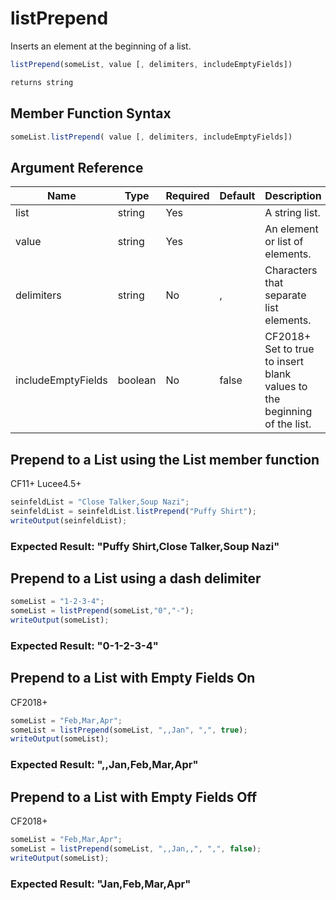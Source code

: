 # listPrepend

Inserts an element at the beginning of a list.

```javascript
listPrepend(someList, value [, delimiters, includeEmptyFields])
```

```javascript
returns string
```

## Member Function Syntax

```javascript
someList.listPrepend( value [, delimiters, includeEmptyFields])
```

## Argument Reference

| Name | Type | Required | Default | Description | Values |
| --- | --- | --- | --- | --- | --- |
| list | string | Yes |  | A string list. |  |
| value | string | Yes |  | An element or list of elements. |  |
| delimiters | string | No | , | Characters that separate list elements. |  |
| includeEmptyFields | boolean | No | false | CF2018+ Set to true to insert blank values to the beginning of the list. | /Users/garethedwards/development/github/cfdocs/docs/functions/listprepend.md|false |

## Prepend to a List using the List member function

CF11+ Lucee4.5+

```javascript
seinfeldList = "Close Talker,Soup Nazi";
seinfeldList = seinfeldList.listPrepend("Puffy Shirt");
writeOutput(seinfeldList);
```

### Expected Result: "Puffy Shirt,Close Talker,Soup Nazi"

## Prepend to a List using a dash delimiter

```javascript
someList = "1-2-3-4";
someList = listPrepend(someList,"0","-");
writeOutput(someList);
```

### Expected Result: "0-1-2-3-4"

## Prepend to a List with Empty Fields On

CF2018+

```javascript
someList = "Feb,Mar,Apr";
someList = listPrepend(someList, ",,Jan", ",", true);
writeOutput(someList);
```

### Expected Result: ",,Jan,Feb,Mar,Apr"

## Prepend to a List with Empty Fields Off

CF2018+

```javascript
someList = "Feb,Mar,Apr";
someList = listPrepend(someList, ",,Jan,,", ",", false);
writeOutput(someList);
```

### Expected Result: "Jan,Feb,Mar,Apr"
